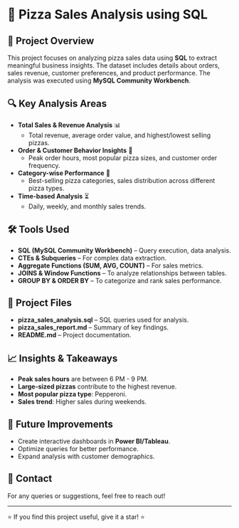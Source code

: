 # 🍕 Pizza Sales Analysis using SQL

## 📌 Project Overview
This project focuses on analyzing pizza sales data using **SQL** to extract meaningful business insights. The dataset includes details about orders, sales revenue, customer preferences, and product performance. The analysis was executed using **MySQL Community Workbench**.

## 🔍 Key Analysis Areas
- **Total Sales & Revenue Analysis** 📊  
  - Total revenue, average order value, and highest/lowest selling pizzas.
- **Order & Customer Behavior Insights** 👥  
  - Peak order hours, most popular pizza sizes, and customer order frequency.
- **Category-wise Performance** 🍕  
  - Best-selling pizza categories, sales distribution across different pizza types.
- **Time-based Analysis** ⏳  
  - Daily, weekly, and monthly sales trends.

## 🛠️ Tools Used
- **SQL (MySQL Community Workbench)** – Query execution, data analysis.
- **CTEs & Subqueries** – For complex data extraction.
- **Aggregate Functions (SUM, AVG, COUNT)** – For sales metrics.
- **JOINS & Window Functions** – To analyze relationships between tables.
- **GROUP BY & ORDER BY** – To categorize and rank sales performance.

## 📂 Project Files
- **pizza_sales_analysis.sql** – SQL queries used for analysis.
- **pizza_sales_report.md** – Summary of key findings.
- **README.md** – Project documentation.

## 📈 Insights & Takeaways
- **Peak sales hours** are between 6 PM - 9 PM.
- **Large-sized pizzas** contribute to the highest revenue.
- **Most popular pizza type**: Pepperoni.
- **Sales trend**: Higher sales during weekends.

## 🚀 Future Improvements
- Create interactive dashboards in **Power BI/Tableau**.
- Optimize queries for better performance.
- Expand analysis with customer demographics.

## 📧 Contact
For any queries or suggestions, feel free to reach out!

---
⭐ If you find this project useful, give it a star! ⭐
